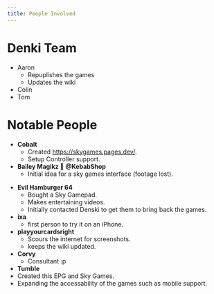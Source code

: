 ```yaml
---
title: People Involved
---
```

# Denki Team
* Aaron
  * Repuplishes the games
  * Updates the wiki
* Colin
* Tom

# Notable People
- **Cobalt**
  - Created https://skygames.pages.dev/.
  - Setup Controller support.
- **Bailey Magikz 🌯 @KebabShop**
  - Initial idea for a sky games interface (footage lost).
* **Evil Hamburger 64**
  * Bought a Sky Gamepad.
  * Makes entertaining videos.
  * Initially contacted Denski to get them to bring back the games.
* **ixa**
  * first person to try it on an iPhone.
* **playyourcardsright**
  * Scours the internet for screenshots.
  * keeps the wiki updated.
* **Corvy**
  * Consultant :p
* **Tumble**
 * Created this EPG and Sky Games.
 * Expanding the accessability of the games such as mobile support.
